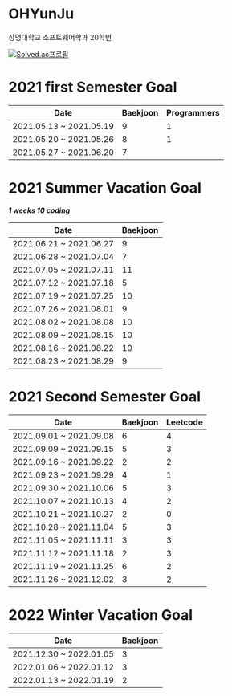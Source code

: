 # OHYunJu
상명대학교 소프트웨어학과 20학번

[![Solved.ac프로필](http://mazassumnida.wtf/api/v2/generate_badge?boj=bibi0218)](https://solved.ac/bibi0218)

# 2021 first Semester Goal
Date | Baekjoon | Programmers
 -----|----------|----------
 2021.05.13 ~ 2021.05.19  | 9 |  1
 2021.05.20 ~ 2021.05.26  | 8 |  1
 2021.05.27 ~ 2021.06.20  | 7
 
# 2021 Summer Vacation Goal
**_1 weeks 10 coding_**

 Date | Baekjoon 
 -----|----------
 2021.06.21 ~ 2021.06.27  | 9 
 2021.06.28 ~ 2021.07.04  | 7
 2021.07.05 ~ 2021.07.11  | 11
 2021.07.12 ~ 2021.07.18  | 5
 2021.07.19 ~ 2021.07.25  | 10
 2021.07.26 ~ 2021.08.01  | 9
 2021.08.02 ~ 2021.08.08  | 10
 2021.08.09 ~ 2021.08.15  | 10
 2021.08.16 ~ 2021.08.22  | 10
 2021.08.23 ~ 2021.08.29  | 9

# 2021 Second Semester Goal
 Date | Baekjoon | Leetcode
 -----|----------|----------
 2021.09.01 ~ 2021.09.08  | 6 | 4
 2021.09.09 ~ 2021.09.15  | 5 | 3
 2021.09.16 ~ 2021.09.22  | 2 | 2
 2021.09.23 ~ 2021.09.29  | 4 | 1
 2021.09.30 ~ 2021.10.06  | 5 | 3
 2021.10.07 ~ 2021.10.13  | 4 | 2
 2021.10.21 ~ 2021.10.27  | 2 | 0
 2021.10.28 ~ 2021.11.04  | 5 | 3
 2021.11.05 ~ 2021.11.11  | 3 | 3
 2021.11.12 ~ 2021.11.18  | 2 | 3
 2021.11.19 ~ 2021.11.25  | 6 | 2
 2021.11.26 ~ 2021.12.02  | 3 | 2
 
 # 2022 Winter Vacation Goal
 Date | Baekjoon 
 -----|----------
 2021.12.30 ~ 2022.01.05  | 3
 2022.01.06 ~ 2022.01.12  | 3
 2022.01.13 ~ 2022.01.19  | 2
